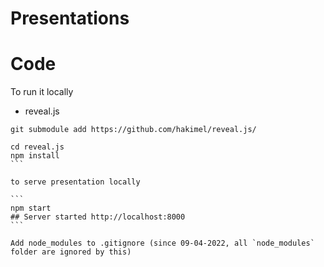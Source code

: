 # Presentations

# Code

To run it locally

* reveal.js
 
```
git submodule add https://github.com/hakimel/reveal.js/
```

````
cd reveal.js
npm install
```

to serve presentation locally

```
npm start
## Server started http://localhost:8000
```

Add node_modules to .gitignore (since 09-04-2022, all `node_modules` folder are ignored by this)
